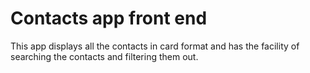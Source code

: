 # Contacts app front end 

This app displays all the contacts in card format and has the facility of searching the contacts and filtering them out.